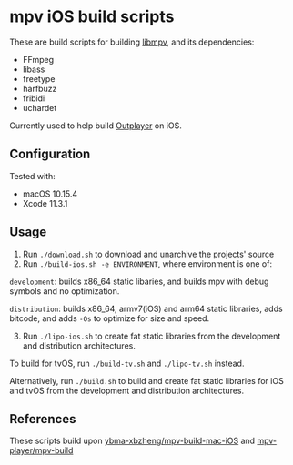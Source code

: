 # mpv iOS build scripts

These are build scripts for building [libmpv](https://github.com/mpv-player/mpv), and its dependencies:

* FFmpeg
* libass
* freetype
* harfbuzz
* fribidi
* uchardet

Currently used to help build [Outplayer](http://get.outplayer.app) on iOS.

## Configuration

Tested with:

* macOS 10.15.4
* Xcode 11.3.1

## Usage

1. Run `./download.sh` to download and unarchive the projects' source
2. Run `./build-ios.sh -e ENVIRONMENT`, where environment is one of:

`development`: builds x86_64 static libaries, and builds mpv with debug symbols and no optimization.

`distribution`: builds x86_64, armv7(iOS) and arm64 static libraries, adds bitcode, and adds `-Os` to optimize for size and speed.

3. Run `./lipo-ios.sh` to create fat static libraries from the development and distribution architectures.

To build for tvOS, run `./build-tv.sh` and `./lipo-tv.sh` instead.

Alternatively, run `./build.sh` to build and create fat static libraries for iOS and tvOS from the development and distribution architectures.

## References

These scripts build upon [ybma-xbzheng/mpv-build-mac-iOS](https://github.com/ybma-xbzheng/mpv-build-mac-iOS) and [mpv-player/mpv-build](https://github.com/mpv-player/mpv-build)